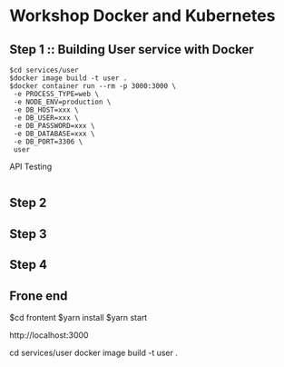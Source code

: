 # Workshop Docker and Kubernetes

## Step 1 :: Building User service with Docker

```
$cd services/user
$docker image build -t user .
$docker container run --rm -p 3000:3000 \
 -e PROCESS_TYPE=web \
 -e NODE_ENV=production \
 -e DB_HOST=xxx \
 -e DB_USER=xxx \
 -e DB_PASSWORD=xxx \
 -e DB_DATABASE=xxx \
 -e DB_PORT=3306 \
 user
```

API Testing
```
```


## Step 2


## Step 3


## Step 4




## Frone end

$cd frontent
$yarn install
$yarn start

http://localhost:3000



cd services/user
docker image build -t user .